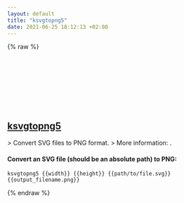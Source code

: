 ```yaml
---
layout: default
title: "ksvgtopng5"
date: 2021-06-25 18:12:13 +02:00
---
```

{% raw %}
<h2 id="ksvgtopng5">
  <a href="/en/linux/ksvgtopng5.html">ksvgtopng5</a> <a href="#ksvgtopng5"><svg class="icon">
    <use href="/assets/images/unicode_sprite.svg#link" />
  </svg></a>
</h2>
> Convert SVG files to PNG format.
> More information: <https://invent.kde.org/plasma/kde-cli-tools/-/blob/master/ksvgtopng/ksvgtopng.cpp>.

#### Convert an SVG file (should be an absolute path) to PNG:
```shell
ksvgtopng5 {{width}} {{height}} {{path/to/file.svg}} {{output_filename.png}}
```
{% endraw %}
